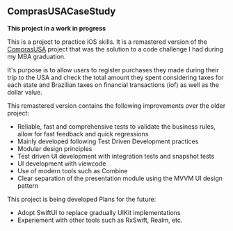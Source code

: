 ##  ComprasUSACaseStudy

**This project in a work in progress**

This is a project to practice iOS skills. It is a remastered version of the [ComprasUSA](https://github.com/MarcosApostolo/ComprasUSA) project that was the solution to a code challenge I had during my MBA graduation.

It's purpose is to allow users to register purchases they made during their trip to the USA and check the total amount they spent considering taxes for each state and Brazilian taxes on financial transactions (iof) as well as the dollar value.

This remastered version contains the following improvements over the older project:

- Reliable, fast and comprehensive tests to validate the business rules, allow for fast feedback and quick regressions
- Mainly developed following Test Driven Development practices
- Modular design principles
- Test driven UI development with integration tests and snapshot tests
- UI development with viewcode
- Use of modern tools such as Combine
- Clear separation of the presentation module using the MVVM UI design pattern

This project is being developed
Plans for the future:

- Adopt SwiftUI to replace gradually UIKit implementations
- Experiement with other tools such as RxSwift, Realm, etc.

